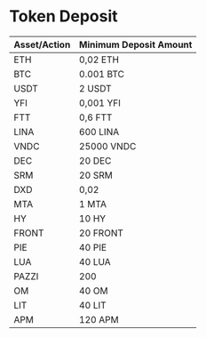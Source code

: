 # Token Deposit



| Asset/Action | Minimum Deposit Amount |
| :--- | :--- |
| ETH | 0,02 ETH |
| BTC | 0.001 BTC |
| USDT | 2 USDT |
| YFI | 0,001 YFI |
| FTT | 0,6 FTT |
| LINA | 600 LINA |
| VNDC | 25000 VNDC |
| DEC | 20 DEC |
| SRM | 20 SRM |
| DXD | 0,02 |
| MTA | 1 MTA |
| HY | 10 HY |
| FRONT | 20 FRONT |
| PIE | 40 PIE |
| LUA | 40 LUA |
| PAZZI | 200 |
| OM | 40 OM |
| LIT | 40 LIT |
| APM | 120 APM |



